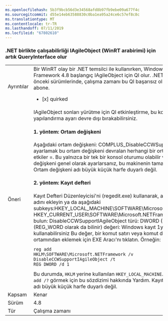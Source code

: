 ```yaml
---
ms.openlocfilehash: 5b3f9bcb56d3e34568afd8b97fb9ebe09a677f4c
ms.sourcegitcommit: d55e14eb63588830c0ba1ea95a24ce6c57ef8c8c
ms.translationtype: MT
ms.contentlocale: tr-TR
ms.lasthandoff: 07/11/2019
ms.locfileid: "67802610"
---
```

### <a name="net-interop-will-now-queryinterface-for-iagileobject-a-winrt-interface"></a>.NET birlikte çalışabilirliği IAgileObject (WinRT arabirimi) için artık QueryInterface olur

|   |   |
|---|---|
|Ayrıntılar|Bir WinRT olay bir .NET temsilci ile kullanırken, Windows ile .NET Framework 4.8 başlangıç IAgileObject için QI olur.  .NET Framework'ün önceki sürümlerinde, çalışma zamanı bu QI başarısız olur ve olaya abone.<ul><li>[x] quirked</li></ul>|
|Öneri|IAgileObject sonları yürütme için QI etkinleştirme, bu kod şu yapılandırma ayarı devre dışı bırakabilirsiniz. <h4>1\. yöntem: Ortam değişkeni</h4> Aşağıdaki ortam değişkeni: COMPLUS_DisableCCWSupportIAgileObject ayarlamak bu ortam değişkeni devralan herhangi bir ortam 1 yöntemi etkiler =. Bu yalnızca bir tek bir konsol oturumu olabilir veya ortam değişkeni genel olarak ayarlarsanız, bu makinenin tamamını etkileyebilir. Ortam değişkeni adı büyük küçük harfe duyarlı değil. <h4>2\. yöntem: Kayıt defteri</h4> Kayıt Defteri Düzenleyicisi'ni (regedit.exe) kullanarak, aşağıdaki: değer adını ekleyin ya da aşağıdaki subkeys:HKEY_LOCAL_MACHINE\SOFTWARE\Microsoft.NETFramework HKEY_CURRENT_USER\SOFTWARE\Microsoft.NETFrameworkThen bulun: DisableCCWSupportIAgileObject türü: DWORD (32-bit) değeri (REG_WORD olarak da bilinir) değeri: Windows kayıt 1yeni kullanabilirsiniz Bu değer, bir komut satırı veya komut dosyası ortamından eklemek için EXE Aracı'nı tıklatın. Örneğin:<pre><code class="lang-console">reg add HKLM\SOFTWARE\Microsoft\.NETFramework /v DisableCCWSupportIAgileObject /t REG_DWORD /d 1&#13;&#10;</code></pre>Bu durumda, <code>HKLM</code> yerine kullanılan <code>HKEY_LOCAL_MACHINE</code>. Kullanım <code>reg add /?</code> görmek için bu sözdizimi hakkında Yardım. Kayıt defteri değeri adı büyük küçük harfe duyarlı değil.|
|Kapsam|Kenar|
|Sürüm|4.8|
|Tür|Çalışma zamanı|

